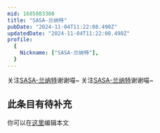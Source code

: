 ```yaml
---
mid: 1685083300
title: "SASA-兰纳特"
pubDate: "2024-11-04T11:22:08.490Z"
updatedDate: "2024-11-04T11:22:08.490Z"
profile:
  {
    Nickname: ["SASA-兰纳特"],
  }
---
```


关注[SASA-兰纳特](https://space.bilibili.com/1685083300)谢谢喵~ 关注[SASA-兰纳特](https://space.bilibili.com/1685083300)谢谢喵~

## 此条目有待补充
你可以在[这里](https://github.com/Yuhanawa/VTuber.ICU/edit/master/src/content/v/SASA-兰纳特/index.md)编辑本文

